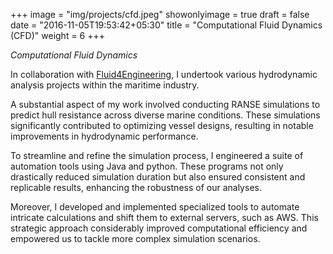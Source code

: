 +++
image = "img/projects/cfd.jpeg"
showonlyimage = true
draft = false
date = "2016-11-05T19:53:42+05:30"
title = "Computational Fluid Dynamics (CFD)"
weight = 6
+++

*Computational Fluid Dynamics*
<!--more-->
In collaboration with [Fluid4Engineering](http://www.fluid4engineering.com/), I undertook various hydrodynamic analysis projects within the maritime industry.

A substantial aspect of my work involved conducting RANSE simulations to predict hull resistance across diverse marine conditions. These simulations significantly contributed to optimizing vessel designs, resulting in notable improvements in hydrodynamic performance.

To streamline and refine the simulation process, I engineered a suite of automation tools using Java and python. These programs not only drastically reduced simulation duration but also ensured consistent and replicable results, enhancing the robustness of our analyses.

Moreover, I developed and implemented specialized tools to automate intricate calculations and shift them to external servers, such as AWS. This strategic approach considerably improved computational efficiency and empowered us to tackle more complex simulation scenarios.
